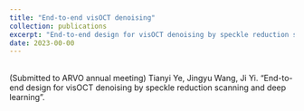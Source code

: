 ```yaml
---
title: "End-to-end visOCT denoising"
collection: publications
excerpt: "End-to-end design for visOCT denoising by speckle reduction scanning and deep learning"
date: 2023-00-00
---
```

<br/>
(Submitted to ARVO annual meeting) Tianyi Ye, Jingyu Wang, Ji Yi. “End-to-end design for visOCT denoising by speckle reduction scanning and deep learning”.
<br/>

